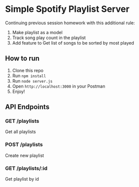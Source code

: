 # Simple Spotify Playlist Server
Continuing previous session homework with this additional rule:
1. Make playlist as a model
2. Track song play count in the playlist
3. Add feature to Get list of songs to be sorted by most played

## How to run
1. Clone this repo
2. Run `npm install`
3. Run `node server.js`
4. Open `http://localhost:3000` in your Postman
5. Enjoy!

## API Endpoints
### GET /playlists
Get all playlists

### POST /playlists
Create new playlist

### GET /playlists/:id
Get playlist by id